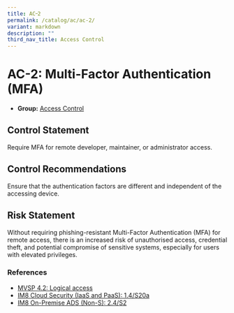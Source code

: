 ```yaml
---
title: AC᠆2
permalink: /catalog/ac/ac-2/
variant: markdown
description: ""
third_nav_title: Access Control
---
```

# AC-2: Multi-Factor Authentication (MFA)

* **Group:** [Access Control](/catalog/ac)

## Control Statement

Require MFA for remote developer, maintainer, or administrator access.

## Control Recommendations

Ensure that the authentication factors are different and independent of the accessing device.

## Risk Statement

Without requiring phishing-resistant Multi-Factor Authentication (MFA) for remote access, there is an increased risk of unauthorised access, credential theft, and potential compromise of sensitive systems, especially for users with elevated privileges.



### References


 * [MVSP 4.2: Logical access](https://mvsp.dev/)
 * [IM8 Cloud Security (IaaS and PaaS): 1.4/S20a](https://intranet.mof.gov.sg/portal/IM/Themes/IT-Management/Cloud/Topics/Cloud-Security.aspx)
 * [IM8 On-Premise ADS (Non-S): 2.4/S2]()